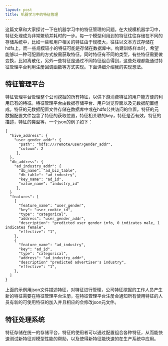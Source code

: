 ```yaml
---
layout: post
title: 机器学习中的特征管理
---
```


这篇文章和大家探讨一下在机器学习中的特征管理的问题。在大规模机器学习中，特征处理成为非常繁琐并耗时的一步。每一个模型利用到的特征往往存储在不同的存储系统中，比如一些和用户相关的特征由于规模大，往往以文本方式存储在hdfs上，而一些规模较小的特征可能是存储在数据库中。构建训练样本时，希望能够以一种可配置的方式按需获取特征。同时特征有不同的类型，有些特征需要做变换，比如离散化，另外一些特征是通过不同特征组合得到，这些处理都能通过特征管理平台利用注册回调函数等方式实现。下面详细介绍我的实现想法。

特征管理平台
----------------

特征管理平台管理整个公司挖掘的所有特征，以供下游消费特征的用户能方便的利用已有的特征。特征管理平台由数据存储平台、用户浏览界面以及元数据配置组成。特征的元数据配置文件存储在数据库中或在hdfs公共访问的位置。特征的元数据配置文件包含了特征的获取位置，特征相关联的key，特征是否有效，特征的描述，特征的类型等，一个json的例子如下：

	{ 
	  "hive_address": {
	    "user_gender_addr": {
	      "path": "hdfs:///remote/user/gender_addr",
	      "coloum": 2
	     },
	  },
	  "db_address": {
	    "ad_industry_addr": {
	      "db_name": "ad_biz_table",
	      "db_table": "ad_industry",
	      "key_name": "ad_id",
	      "value_name": "industry_id"
	     },
	  }
	  "features": [
	    {
	      "feature_name": "user_gender",
	      "key": "user_cookie_id",
	      "type": "categorical",
	      "address": "user_gender_addr",
	      "description": "predicted user gender info, 0 indicates male, 1 indicates female", 
	      "effective": "1",
	    },
	    {
	      "feature_name": "ad_industry",
	      "key": "ad_id",
	      "type": "categorical",
	      "address": "ad_industry_addr",
	      "description" "predicted advertiser's industry",
	      "effective": "1",
	    },
	  ]
	}

上面的示例用json文件描述特征，对特征进行管理，公司特征挖掘的工作人员产生新的特征需要在特征管理平台注册，在特征管理平台注册会通知所有使用特征的人员有新的可使用特征的加入并且相应的会修改json元文件。

特征处理系统
------------
特征存储在统一的存储平台，特征的使用者可以通过配置组合各种特征，从而能快速测试新特征对模型性能的帮助，以及使得新特征能快速的在生产系统中应用。
